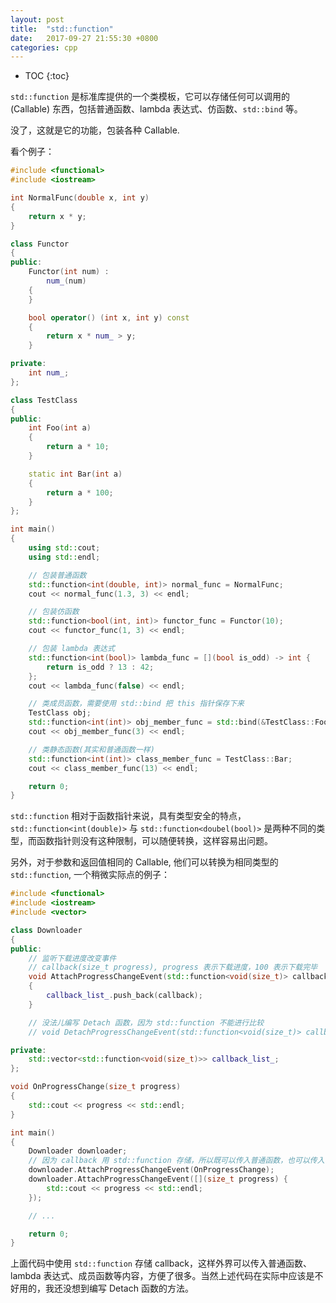 ```yaml
---
layout: post
title:  "std::function"
date:   2017-09-27 21:55:30 +0800
categories: cpp
---
```


* TOC
{:toc}


`std::function` 是标准库提供的一个类模板，它可以存储任何可以调用的 (Callable) 东西，包括普通函数、lambda 表达式、仿函数、`std::bind` 等。

没了，这就是它的功能，包装各种 Callable.

看个例子：

```cpp
#include <functional>
#include <iostream>

int NormalFunc(double x, int y)
{
    return x * y;
}

class Functor
{
public:
    Functor(int num) :
        num_(num)
    {
    }

    bool operator() (int x, int y) const
    {
        return x * num_ > y;
    }

private:
    int num_;
};

class TestClass
{
public:
    int Foo(int a)
    {
        return a * 10;
    }

    static int Bar(int a)
    {
        return a * 100;
    }
};

int main()
{
    using std::cout;
    using std::endl;

    // 包装普通函数
    std::function<int(double, int)> normal_func = NormalFunc;
    cout << normal_func(1.3, 3) << endl;

    // 包装仿函数
    std::function<bool(int, int)> functor_func = Functor(10);
    cout << functor_func(1, 3) << endl;

    // 包装 lambda 表达式
    std::function<int(bool)> lambda_func = [](bool is_odd) -> int {
        return is_odd ? 13 : 42;
    };
    cout << lambda_func(false) << endl;

    // 类成员函数，需要使用 std::bind 把 this 指针保存下来
    TestClass obj;
    std::function<int(int)> obj_member_func = std::bind(&TestClass::Foo, obj, std::placeholders::_1);
    cout << obj_member_func(3) << endl;

    // 类静态函数(其实和普通函数一样)
    std::function<int(int)> class_member_func = TestClass::Bar;
    cout << class_member_func(13) << endl;

    return 0;
}
```

`std::function` 相对于函数指针来说，具有类型安全的特点，`std::function<int(double)>` 与 `std::function<doubel(bool)>` 是两种不同的类型，而函数指针则没有这种限制，可以随便转换，这样容易出问题。

另外，对于参数和返回值相同的 Callable, 他们可以转换为相同类型的 `std::function`, 一个稍微实际点的例子：

```cpp
#include <functional>
#include <iostream>
#include <vector>

class Downloader
{
public:
    // 监听下载进度改变事件
    // callback(size_t progress), progress 表示下载进度，100 表示下载完毕
    void AttachProgressChangeEvent(std::function<void(size_t)> callback)
    {
        callback_list_.push_back(callback);
    }

    // 没法儿编写 Detach 函数，因为 std::function 不能进行比较
    // void DetachProgressChangeEvent(std::function<void(size_t)> callback);

private:
    std::vector<std::function<void(size_t)>> callback_list_;
};

void OnProgressChange(size_t progress)
{
    std::cout << progress << std::endl;
}

int main()
{
    Downloader downloader;
    // 因为 callback 用 std::function 存储，所以既可以传入普通函数，也可以传入 lambda 表达式
    downloader.AttachProgressChangeEvent(OnProgressChange);
    downloader.AttachProgressChangeEvent([](size_t progress) {
        std::cout << progress << std::endl;
    });

    // ...

    return 0;
}
```

上面代码中使用 `std::function` 存储 callback，这样外界可以传入普通函数、lambda 表达式、成员函数等内容，方便了很多。当然上述代码在实际中应该是不好用的，我还没想到编写 Detach 函数的方法。